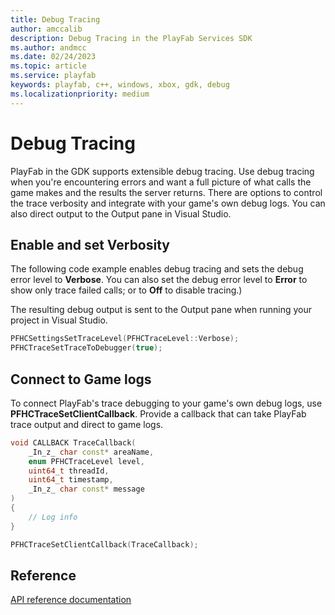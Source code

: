 ```yaml
---
title: Debug Tracing
author: amccalib
description: Debug Tracing in the PlayFab Services SDK
ms.author: andmcc
ms.date: 02/24/2023
ms.topic: article
ms.service: playfab
keywords: playfab, c++, windows, xbox, gdk, debug
ms.localizationpriority: medium
---
```


# Debug Tracing

PlayFab in the GDK supports extensible debug tracing. Use debug tracing when you're encountering errors and want a full picture of what calls the game makes and the results the server returns. There are options to control the trace verbosity and integrate with your game's own debug logs. You can also direct output to the Output pane in Visual Studio.

## Enable and set Verbosity

The following code example enables debug tracing and sets the debug error level to **Verbose**. You can also set the debug error level to **Error** to show only trace failed calls; or to **Off** to disable tracing.)

The resulting debug output is sent to the Output pane when running your project in Visual Studio.

```cpp
PFHCSettingsSetTraceLevel(PFHCTraceLevel::Verbose);
PFHCTraceSetTraceToDebugger(true);
```

## Connect to Game logs

To connect PlayFab's trace debugging to your game's own debug logs, use **PFHCTraceSetClientCallback**. Provide a callback that can take PlayFab trace output and direct to game logs.

```cpp
void CALLBACK TraceCallback(
    _In_z_ char const* areaName,
    enum PFHCTraceLevel level,
    uint64_t threadId,
    uint64_t timestamp,
    _In_z_ char const* message
)
{
    // Log info
}

PFHCTraceSetClientCallback(TraceCallback);
```

## Reference

[API reference documentation](../../api-references/c/pfhctrace/pfhctrace_members)